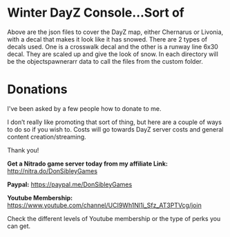# Winter DayZ Console...Sort of
Above are the json files to cover the DayZ map, either Chernarus or Livonia, with a decal that makes it look like it has snowed.
There are 2 types of decals used. One is a crosswalk decal and the other is a runway line 6x30 decal. They are scaled up and give the look of snow. 
In each directory will be the objectspawnerarr data to call the files from the custom folder.

# Donations
I've been asked by a few people how to donate to me.

I don’t  really like promoting that sort of thing, but here are a couple of ways to do so if you wish to.
Costs will go towards DayZ server costs and general content creation/streaming.

Thank you!

**Get a Nitrado game server today from my affiliate Link:**
http://nitra.do/DonSibleyGames

**Paypal:**
https://paypal.me/DonSibleyGames

**Youtube Membership:**
https://www.youtube.com/channel/UCI9Wh1Nl1i_Sfz_AT3PTVcg/join

Check the different levels of Youtube membership or the type of perks you can get.
